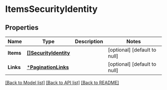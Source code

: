 # ItemsSecurityIdentity

## Properties
Name | Type | Description | Notes
------------ | ------------- | ------------- | -------------
**Items** | [**[]SecurityIdentity**](SecurityIdentity.md) |  | [optional] [default to null]
**Links** | [***PaginationLinks**](PaginationLinks.md) |  | [optional] [default to null]

[[Back to Model list]](../README.md#documentation-for-models) [[Back to API list]](../README.md#documentation-for-api-endpoints) [[Back to README]](../README.md)


